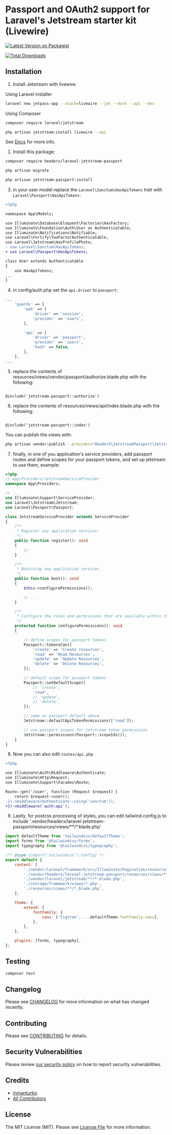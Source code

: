 # Passport and OAuth2 support for Laravel's Jetstream starter kit (Livewire)

[![Latest Version on Packagist](https://img.shields.io/packagist/v/headerx/laravel-jetstream-passport.svg?style=flat-square)](https://packagist.org/packages/headerx/laravel-jetstream-passport)

[![Total Downloads](https://img.shields.io/packagist/dt/headerx/laravel-jetstream-passport.svg?style=flat-square)](https://packagist.org/packages/headerx/laravel-jetstream-passport)

## Installation

1. Install Jetstream with livewire:

Using Laravel installer

```bash
laravel new jetpass-app --stack=livewire --jet --dark --api --dev
```

Using Composer

```bash
composer require laravel/jetstream
```

```bash
php artisan jetstream:install livewire --api
```

See [Docs](https://jetstream.laravel.com/installation.html) for more info.

1. Install this package:


```bash
composer require headerx/laravel-jetstream-passport
```

```bash
php artisan migrate
```

```bash
php artisan jetstream-passport:install
```

3. in your user model replace the  `Laravel\Sanctum\HasApiTokens` trait with `Laravel\Passport\HasApiTokens`:
   
```diff
<?php

namespace App\Models;

use Illuminate\Database\Eloquent\Factories\HasFactory;
use Illuminate\Foundation\Auth\User as Authenticatable;
use Illuminate\Notifications\Notifiable;
use Laravel\Fortify\TwoFactorAuthenticatable;
use Laravel\Jetstream\HasProfilePhoto;
- use Laravel\Sanctum\HasApiTokens;
+ use Laravel\Passport\HasApiTokens;

class User extends Authenticatable
{
    use HasApiTokens;
...
}

```

4. in config/auth.php set the `api.driver` to `passport`:

```php
...
    'guards' => [
        'web' => [
            'driver' => 'session',
            'provider' => 'users',
        ],

        'api' => [
            'driver' => 'passport',
            'provider' => 'users',
            'hash' => false,
        ],
    ],
...
```

5. replace the contents of resources/views/vendor/passport/authorize.blade.php with the following:

```blade

@include('jetstream-passport::authorize')

```

6. replace the contents of resources/views/api/index.blade.php with the following:

```blade

@include('jetstream-passport::index')

```

You can publish the views with:

```bash
php artisan vendor:publish --provider="HeaderX\JetstreamPassport\JetstreamPassportServiceProvider" --tag="jetstream-passport-views"
```

7. finally, in one of you application's service providers, add passport routes and define scopes for your passport tokens, and set up jetstream to use them, example:

```php
<?php
// app/Providers/JetstreamServiceProvider
namespace App\Providers;

// ...
use Illuminate\Support\ServiceProvider;
use Laravel\Jetstream\Jetstream;
use Laravel\Passport\Passport;

class JetstreamServiceProvider extends ServiceProvider
{
    /**
     * Register any application services.
     */
    public function register(): void
    {
        //
    }

    /**
     * Bootstrap any application services.
     */
    public function boot(): void
    {
        $this->configurePermissions();

        // ...
    }

    /**
     * Configure the roles and permissions that are available within the application.
     */
    protected function configurePermissions(): void
    {

        // define scopes for passport tokens
        Passport::tokensCan([
            'create' => 'Create resources',
            'read' => 'Read Resources',
            'update' => 'Update Resources',
            'delete' => 'Delete Resources',
        ]);

        // default scope for passport tokens
        Passport::setDefaultScope([
            // 'create',
            'read',
            // 'update',
            // 'delete',
        ]);

        // same as passport default above
        Jetstream::defaultApiTokenPermissions(['read']);

        // use passport scopes for jetstream token permissions
        Jetstream::permissions(Passport::scopeIds());
    }
}
```

8. Now you can also edit `routes/api.php`

```diff
<?php

use Illuminate\Auth\Middleware\Authenticate;
use Illuminate\Http\Request;
use Illuminate\Support\Facades\Route;

Route::get('/user', function (Request $request) {
    return $request->user();
-})->middleware(Authenticate::using('sanctum'));
+})->middleware('auth:api');
```

9. Lastly, for postcss processing of styles, you can edit tailwind.config.js to include '.vendor/headerx/laravel-jetstream-passport/resources/views/**/*.blade.php'

```js
import defaultTheme from 'tailwindcss/defaultTheme';
import forms from '@tailwindcss/forms';
import typography from '@tailwindcss/typography';

/** @type {import('tailwindcss').Config} */
export default {
    content: [
        './vendor/laravel/framework/src/Illuminate/Pagination/resources/views/*.blade.php',
        './vendor/headerx/laravel-jetstream-passport/resources/views/**/*.blade.php',
        './vendor/laravel/jetstream/**/*.blade.php',
        './storage/framework/views/*.php',
        './resources/views/**/*.blade.php',
    ],

    theme: {
        extend: {
            fontFamily: {
                sans: ['Figtree', ...defaultTheme.fontFamily.sans],
            },
        },
    },

    plugins: [forms, typography],
};
```

## Testing

```bash
composer test
```

## Changelog

Please see [CHANGELOG](CHANGELOG.md) for more information on what has changed recently.

## Contributing

Please see [CONTRIBUTING](.github/CONTRIBUTING.md) for details.

## Security Vulnerabilities

Please review [our security policy](../../security/policy) on how to report security vulnerabilities.

## Credits

- [inmanturbo](https://github.com/inmanturbo)
- [All Contributors](../../contributors)

## License

The MIT License (MIT). Please see [License File](LICENSE.md) for more information.

